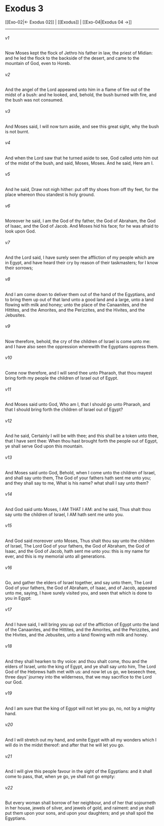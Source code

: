 # Exodus 3

[[Exo-02|← Exodus 02]] | [[Exodus]] | [[Exo-04|Exodus 04 →]]
***

###### v1
Now Moses kept the flock of Jethro his father in law, the priest of Midian: and he led the flock to the backside of the desert, and came to the mountain of God, even to Horeb.
###### v2
And the angel of the Lord appeared unto him in a flame of fire out of the midst of a bush: and he looked, and, behold, the bush burned with fire, and the bush was not consumed.
###### v3
And Moses said, I will now turn aside, and see this great sight, why the bush is not burnt.
###### v4
And when the Lord saw that he turned aside to see, God called unto him out of the midst of the bush, and said, Moses, Moses. And he said, Here am I.
###### v5
And he said, Draw not nigh hither: put off thy shoes from off thy feet, for the place whereon thou standest is holy ground.
###### v6
Moreover he said, I am the God of thy father, the God of Abraham, the God of Isaac, and the God of Jacob. And Moses hid his face; for he was afraid to look upon God.
###### v7
And the Lord said, I have surely seen the affliction of my people which are in Egypt, and have heard their cry by reason of their taskmasters; for I know their sorrows;
###### v8
And I am come down to deliver them out of the hand of the Egyptians, and to bring them up out of that land unto a good land and a large, unto a land flowing with milk and honey; unto the place of the Canaanites, and the Hittites, and the Amorites, and the Perizzites, and the Hivites, and the Jebusites.
###### v9
Now therefore, behold, the cry of the children of Israel is come unto me: and I have also seen the oppression wherewith the Egyptians oppress them.
###### v10
Come now therefore, and I will send thee unto Pharaoh, that thou mayest bring forth my people the children of Israel out of Egypt.
###### v11
And Moses said unto God, Who am I, that I should go unto Pharaoh, and that I should bring forth the children of Israel out of Egypt?
###### v12
And he said, Certainly I will be with thee; and this shall be a token unto thee, that I have sent thee: When thou hast brought forth the people out of Egypt, ye shall serve God upon this mountain.
###### v13
And Moses said unto God, Behold, when I come unto the children of Israel, and shall say unto them, The God of your fathers hath sent me unto you; and they shall say to me, What is his name? what shall I say unto them?
###### v14
And God said unto Moses, I AM THAT I AM: and he said, Thus shalt thou say unto the children of Israel, I AM hath sent me unto you.
###### v15
And God said moreover unto Moses, Thus shalt thou say unto the children of Israel, The Lord God of your fathers, the God of Abraham, the God of Isaac, and the God of Jacob, hath sent me unto you: this is my name for ever, and this is my memorial unto all generations.
###### v16
Go, and gather the elders of Israel together, and say unto them, The Lord God of your fathers, the God of Abraham, of Isaac, and of Jacob, appeared unto me, saying, I have surely visited you, and seen that which is done to you in Egypt:
###### v17
And I have said, I will bring you up out of the affliction of Egypt unto the land of the Canaanites, and the Hittites, and the Amorites, and the Perizzites, and the Hivites, and the Jebusites, unto a land flowing with milk and honey.
###### v18
And they shall hearken to thy voice: and thou shalt come, thou and the elders of Israel, unto the king of Egypt, and ye shall say unto him, The Lord God of the Hebrews hath met with us: and now let us go, we beseech thee, three days’ journey into the wilderness, that we may sacrifice to the Lord our God.
###### v19
And I am sure that the king of Egypt will not let you go, no, not by a mighty hand.
###### v20
And I will stretch out my hand, and smite Egypt with all my wonders which I will do in the midst thereof: and after that he will let you go.
###### v21
And I will give this people favour in the sight of the Egyptians: and it shall come to pass, that, when ye go, ye shall not go empty:
###### v22
But every woman shall borrow of her neighbour, and of her that sojourneth in her house, jewels of silver, and jewels of gold, and raiment: and ye shall put them upon your sons, and upon your daughters; and ye shall spoil the Egyptians. 

